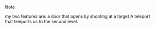 > [!NOTE]
> my two features are: 
> a door that opens by shooting at a target
> A teleport that teleports us to the second level.
